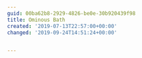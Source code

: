 ```yaml
---
guid: 00ba62b8-2929-4826-be0e-30b920439f98
title: Ominous Bath
created: '2019-07-13T22:57:00+00:00'
changed: '2019-09-24T14:51:24+00:00'


---
```



